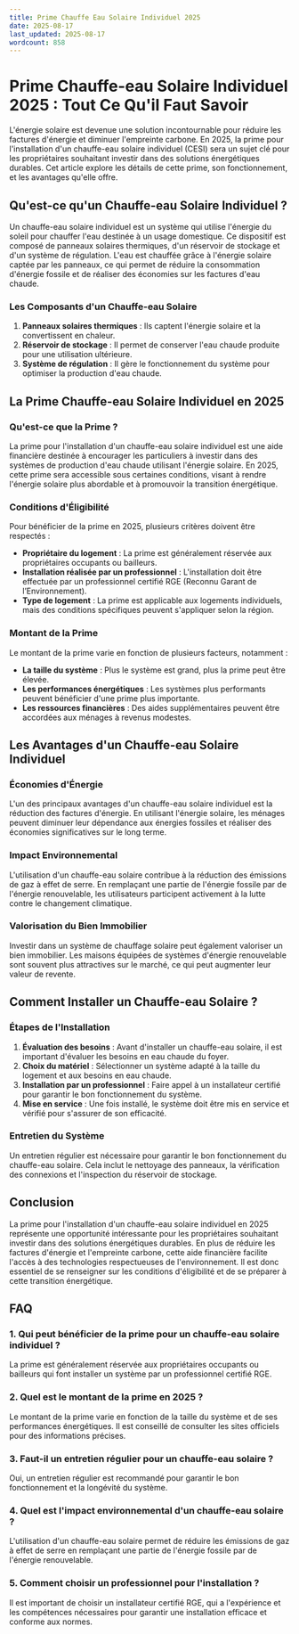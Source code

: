 ```yaml
---
title: Prime Chauffe Eau Solaire Individuel 2025
date: 2025-08-17
last_updated: 2025-08-17
wordcount: 858
---
```


# Prime Chauffe-eau Solaire Individuel 2025 : Tout Ce Qu'il Faut Savoir

L'énergie solaire est devenue une solution incontournable pour réduire les factures d'énergie et diminuer l'empreinte carbone. En 2025, la prime pour l'installation d'un chauffe-eau solaire individuel (CESI) sera un sujet clé pour les propriétaires souhaitant investir dans des solutions énergétiques durables. Cet article explore les détails de cette prime, son fonctionnement, et les avantages qu'elle offre.

## Qu'est-ce qu'un Chauffe-eau Solaire Individuel ?

Un chauffe-eau solaire individuel est un système qui utilise l'énergie du soleil pour chauffer l'eau destinée à un usage domestique. Ce dispositif est composé de panneaux solaires thermiques, d'un réservoir de stockage et d'un système de régulation. L'eau est chauffée grâce à l'énergie solaire captée par les panneaux, ce qui permet de réduire la consommation d'énergie fossile et de réaliser des économies sur les factures d'eau chaude.

### Les Composants d'un Chauffe-eau Solaire

1. **Panneaux solaires thermiques** : Ils captent l'énergie solaire et la convertissent en chaleur.
2. **Réservoir de stockage** : Il permet de conserver l'eau chaude produite pour une utilisation ultérieure.
3. **Système de régulation** : Il gère le fonctionnement du système pour optimiser la production d'eau chaude.

## La Prime Chauffe-eau Solaire Individuel en 2025

### Qu'est-ce que la Prime ?

La prime pour l'installation d'un chauffe-eau solaire individuel est une aide financière destinée à encourager les particuliers à investir dans des systèmes de production d'eau chaude utilisant l'énergie solaire. En 2025, cette prime sera accessible sous certaines conditions, visant à rendre l'énergie solaire plus abordable et à promouvoir la transition énergétique.

### Conditions d'Éligibilité

Pour bénéficier de la prime en 2025, plusieurs critères doivent être respectés :

- **Propriétaire du logement** : La prime est généralement réservée aux propriétaires occupants ou bailleurs.
- **Installation réalisée par un professionnel** : L'installation doit être effectuée par un professionnel certifié RGE (Reconnu Garant de l’Environnement).
- **Type de logement** : La prime est applicable aux logements individuels, mais des conditions spécifiques peuvent s'appliquer selon la région.

### Montant de la Prime

Le montant de la prime varie en fonction de plusieurs facteurs, notamment :

- **La taille du système** : Plus le système est grand, plus la prime peut être élevée.
- **Les performances énergétiques** : Les systèmes plus performants peuvent bénéficier d'une prime plus importante.
- **Les ressources financières** : Des aides supplémentaires peuvent être accordées aux ménages à revenus modestes.

## Les Avantages d'un Chauffe-eau Solaire Individuel

### Économies d'Énergie

L'un des principaux avantages d'un chauffe-eau solaire individuel est la réduction des factures d'énergie. En utilisant l'énergie solaire, les ménages peuvent diminuer leur dépendance aux énergies fossiles et réaliser des économies significatives sur le long terme.

### Impact Environnemental

L'utilisation d'un chauffe-eau solaire contribue à la réduction des émissions de gaz à effet de serre. En remplaçant une partie de l'énergie fossile par de l'énergie renouvelable, les utilisateurs participent activement à la lutte contre le changement climatique.

### Valorisation du Bien Immobilier

Investir dans un système de chauffage solaire peut également valoriser un bien immobilier. Les maisons équipées de systèmes d'énergie renouvelable sont souvent plus attractives sur le marché, ce qui peut augmenter leur valeur de revente.

## Comment Installer un Chauffe-eau Solaire ?

### Étapes de l'Installation

1. **Évaluation des besoins** : Avant d'installer un chauffe-eau solaire, il est important d'évaluer les besoins en eau chaude du foyer.
2. **Choix du matériel** : Sélectionner un système adapté à la taille du logement et aux besoins en eau chaude.
3. **Installation par un professionnel** : Faire appel à un installateur certifié pour garantir le bon fonctionnement du système.
4. **Mise en service** : Une fois installé, le système doit être mis en service et vérifié pour s'assurer de son efficacité.

### Entretien du Système

Un entretien régulier est nécessaire pour garantir le bon fonctionnement du chauffe-eau solaire. Cela inclut le nettoyage des panneaux, la vérification des connexions et l'inspection du réservoir de stockage.

## Conclusion

La prime pour l'installation d'un chauffe-eau solaire individuel en 2025 représente une opportunité intéressante pour les propriétaires souhaitant investir dans des solutions énergétiques durables. En plus de réduire les factures d'énergie et l'empreinte carbone, cette aide financière facilite l'accès à des technologies respectueuses de l'environnement. Il est donc essentiel de se renseigner sur les conditions d'éligibilité et de se préparer à cette transition énergétique.

## FAQ

### 1. Qui peut bénéficier de la prime pour un chauffe-eau solaire individuel ?

La prime est généralement réservée aux propriétaires occupants ou bailleurs qui font installer un système par un professionnel certifié RGE.

### 2. Quel est le montant de la prime en 2025 ?

Le montant de la prime varie en fonction de la taille du système et de ses performances énergétiques. Il est conseillé de consulter les sites officiels pour des informations précises.

### 3. Faut-il un entretien régulier pour un chauffe-eau solaire ?

Oui, un entretien régulier est recommandé pour garantir le bon fonctionnement et la longévité du système.

### 4. Quel est l'impact environnemental d'un chauffe-eau solaire ?

L'utilisation d'un chauffe-eau solaire permet de réduire les émissions de gaz à effet de serre en remplaçant une partie de l'énergie fossile par de l'énergie renouvelable.

### 5. Comment choisir un professionnel pour l'installation ?

Il est important de choisir un installateur certifié RGE, qui a l'expérience et les compétences nécessaires pour garantir une installation efficace et conforme aux normes.